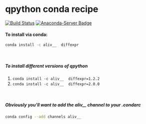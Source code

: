 # qpython conda recipe

[![Build Status](https://travis-ci.com/3liv/qpython-conda-recipe.svg?branch=master)](https://travis-ci.com/3liv/qpython-conda-recipe)
[![Anaconda-Server Badge](https://anaconda.org/benchod/qpython/badges/installer/conda.svg)](https://conda.anaconda.org/benchod)


#### To install via conda:
```bash
conda install -c aliv__  diffexpr
```

<br />

##### To install different versions of qpython
1. ```conda install -c aliv__  diffexpr=1.2.2```
2. ```conda install -c aliv__  diffexpr=2.0.0```

<br />

##### Obviously you'll want to add the _aliv___ channel to your .condarc
```bash
conda config --add channels aliv__
```

